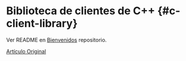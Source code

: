 # Biblioteca de clientes de C++ {#c-client-library}

Ver README en [Bienvenidos](https://github.com/ClickHouse/clickhouse-cpp) repositorio.

[Artículo Original](https://clickhouse.tech/docs/es/interfaces/cpp/) <!--hide-->
